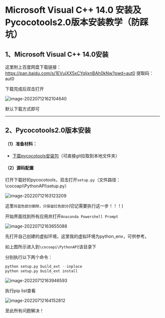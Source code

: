 # Microsoft Visual C++ 14.0 安装及Pycocotools2.0版本安装教学（防踩坑）

## 1、Microsoft Visual C++ 14.0安装

这里附上百度网盘下载链接：https://pan.baidu.com/s/1EVujXX5xCYqljxnBAh0kNw?pwd=aut0 
提取码：aut0

下载完成后双击打开

![image-20220712162104640](G:/Typora/user_potograph/image-20220712162104640-16576157745301.png)

默认下载方式即可 

---

## 2、Pycocotools2.0版本安装

#### （1）准备材料：

* [下载pycocotools安装包](https://github.com/cocodataset/cocoapi)（可直接git拉取到本地文件夹）

#### （2）源码配置

打开下载好的pycocotools，双击打开`setup.py`（文件路径：\cocoapi\PythonAPI\setup.py）

![image-20220712163123209](G:/Typora/user_potograph/image-20220712163123209-16576159645513.png)

这里`将蓝色部分删除，只保留红色部分`(切记需要执行这一步！！！)

开始界面找到所有应用并打开`Anaconda Powershell Prompt`

![image-20220712163655088](G:/Typora/user_potograph/image-20220712163655088.png)

先打开自己创建的虚拟环境，这里我的虚拟环境为python_env，可供参考。

如上图所示进入到`\cocoapi\PythonAPI`该目录下

分别执行以下两个命令：

```python
python setup.py build_ext --inplace
python setup.py build_ext install
```

![image-20220712163946593](G:/Typora/user_potograph/image-20220712163946593.png)

执行pip list查看

![image-20220712164152812](G:/Typora/user_potograph/image-20220712164152812.png)

至此所有问题解决！